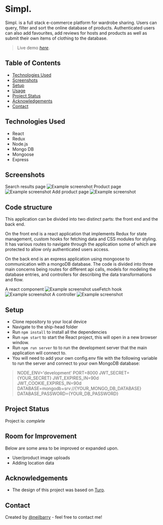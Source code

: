 # Simpl.

Simpl. is a full stack e-commerce platform for wardrobe sharing. Users can query, filter and sort the online database of products. Authenticated users can also add favourites, add reviews for hosts and products as well as submit their own items of clothing to the database.

> Live demo [_here_](https://simp-app.vercel.app/).

## Table of Contents

- [Technologies Used](#technologies-used)
- [Screenshots](#screenshots)
- [Setup](#setup)
- [Usage](#usage)
- [Project Status](#project-status)
- [Acknowledgements](#acknowledgements)
- [Contact](#contact)

## Technologies Used

- React
- Redux
- Node.js
- Mongo DB
- Mongoose
- Express

## Screenshots

Search results page
![Example screenshot](https://i.imgur.com/80dweEb.png)
Product page
![Example screenshot](https://i.imgur.com/azTlRWO.png)
Add product page
![Example screenshot](https://i.imgur.com/aaAVesD.png)

## Code structure

This application can be divided into two distinct parts: the front end and the back end.

On the front end is a react application that implements Redux for state management, custom hooks for fetching data and CSS modules for styling. It has various routes to navigate through the application some of which are protected to allow only authenticated users access.

On the back end is an express application using mongoose to communication with a mongoDB database. The code is divided into three main concerns being routes for different api calls, models for modeling the database entries, and controllers for describing the data transformations and flow.

A react component
![Example screenshot](https://i.imgur.com/gnu7Kff.png)
useFetch hook
![Example screenshot](https://i.imgur.com/oEDKXyB.png)
A controller
![Example screenshot](https://i.imgur.com/CSa3obY.png)

## Setup

- Clone repository to your local device
- Navigate to the ship-head folder
- Run `npm install` to install all the dependencies
- Run `npm start` to start the React project, this will open in a new browser window.
- Run `npm run server` to to run the development server that the main application will connect to.
- You will need to add your own config.env file with the following variable to run the server and connect to your own MongoDB database:

> NODE_ENV='development'
> PORT=8000
> JWT_SECRET={YOUR_SECRET}
> JWT_EXPIRES_IN=90d
> JWT_COOKIE_EXPIRES_IN=90d
> DATABASE=mongodb+srv://{YOUR_MONGO_DB_DATABASE}
> DATABASE_PASSWORD={YOUR_DB_PASSWORD}

## Project Status

Project is: _complete_

## Room for Improvement

Below are some area to be improved or expanded upon.

- User/product image uploads
- Adding location data

## Acknowledgements

- The design of this project was based on [Turo](https://turo.com/ca/en).

## Contact

Created by [@neilbarry](https://www.neilbarry.com/) - feel free to contact me!
